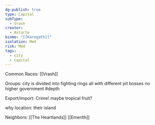 ```yaml
---
dg-publish: true
type: Capital
subType:
  - Vrash
creator:
  - Astarte
biome: "[[Karegath]]"
isolation: Med
risk: Med
tags:
  - city
  - capital
---
```

Common Races: [[Vrash]]

Groups: city is divided into fighting rings all with different pit bosses no higher government #depth 

Export/import: Crime! maybe tropical fruit?

why location: their island

Neighbors: [[The Heartlands]] [[Emerith]]
